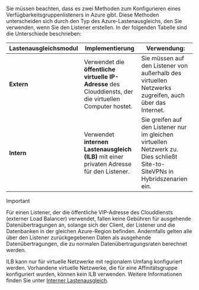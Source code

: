 Sie müssen beachten, dass es zwei Methoden zum Konfigurieren eines Verfügbarkeitsgruppenlisteners in Azure gibt. Diese Methoden unterscheiden sich durch den Typ des Azure-Lastenausgleichs, den Sie verwenden, wenn Sie den Listener erstellen. In der folgenden Tabelle sind die Unterschiede beschrieben:

| Lastenausgleichsmodul | Implementierung | Verwendung: |
| --- | --- | --- |
| **Extern** |Verwendet die **öffentliche virtuelle IP-Adresse** des Clouddiensts, der die virtuellen Computer hostet. |Sie müssen auf den Listener von außerhalb des virtuellen Netzwerks zugreifen, auch über das Internet. |
| **Intern** |Verwendet **internen Lastenausgleich (ILB)** mit einer privaten Adresse für den Listener. |Sie greifen auf den Listener nur im gleichen virtuellen Netzwerk zu. Dies schließt Site-to-SiteVPNs in Hybridszenarien ein. |

> [!IMPORTANT]
> Für einen Listener, der die öffentliche VIP-Adresse des Clouddiensts (externer Load Balancer) verwendet, fallen keine Gebühren für ausgehende Datenübertragungen an, solange sich der Client, der Listener und die Datenbanken in der gleichen Azure-Region befinden. Andernfalls gelten alle über den Listener zurückgegebenen Daten als ausgehende Datenübertragungen, die zu normalen Datenübertragungsraten berechnet werden. 
> 
> 

ILB kann nur für virtuelle Netzwerke mit regionalem Umfang konfiguriert werden. Vorhandene virtuelle Netzwerke, die für eine Affinitätsgruppe konfiguriert wurden, können kein ILB verwenden. Weitere Informationen finden Sie unter [Interner Lastenausgleich](../articles/load-balancer/load-balancer-internal-overview.md).



<!--HONumber=Nov16_HO3-->


